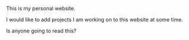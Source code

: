 This is my personal website.

I would like to add projects I am working on to this website at some time.

Is anyone going to read this?
